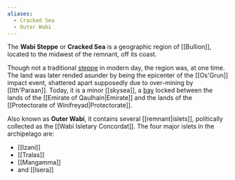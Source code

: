 ```yaml
---
aliases:
  - Cracked Sea
  - Outer Wabi
---
```


The **Wabi Steppe** or **Cracked Sea** is a geographic region of [[Bullion]], located to the midwest of the remnant, off its coast. 

Though not a traditional [steppe](https://en.wikipedia.org/wiki/Steppe) in modern day, the region was, at one time. The land was later rended asunder by being the epicenter of the [[Os'Grun]] impact event, shattered apart supposedly due to over-mining by [[Ith'Paraan]]. Today, it is a minor [[skysea]], a [bay](https://en.wikipedia.org/wiki/Bay) locked between the lands of the [[Emirate of Qaulhain|Emirate]] and the lands of the [[Protectorate of Winifreyad|Protectorate]].

Also known as **Outer Wabi**, it contains several [[remnant|islets]], politically collected as the [[Wabi Isletary Concordat]]. The four major islets in the archipelago are:
- [[Izani]]
- [[Tralas]]
- [[Mangamma]]
- and [[Isera]]